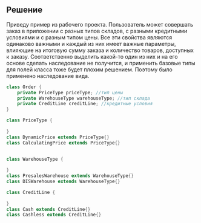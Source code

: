 ## Решение

Приведу пример из рабочего проекта. Пользователь может совершать заказ в
приложении с разных типов складов, с разными кредитными условиями и с
разным типом цены. Все эти свойства являются одинаково важными и каждый
из них имеет важные параметры, влияющие на итоговую сумму заказа и
количество товаров, доступных к заказу. Соответственно выделить какой-то
один из них и на его основе сделать наследование не получится, и применить
базовые типы для полей класса тоже будет плохим решением. Поэтому было
применено наследование вида.

```java
class Order {
    private PriceType priceType; //тип цены
    private WarehouseType warehouseType; //тип склада
    private CreditLine creditLine; //кредитные условия
}

class PriceType {
    
}
class DynamicPrice extends PriceType{}
class CalculatingPrice extends PriceType{}


class WarehouseType {
    
}
class PresalesWarehouse extends WarehouseType{}
class DISWarehouse extends WarehouseType{}

class CreditLine {
    
}
class Cash extends CreditLine{}
class Cashless extends CreditLine{}
```